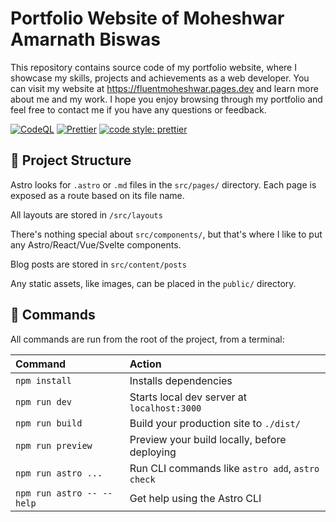 # Portfolio Website of Moheshwar Amarnath Biswas

This repository contains source code of my portfolio website, where I showcase my skills, projects and achievements as a web developer. You can visit my website at <https://fluentmoheshwar.pages.dev> and learn more about me and my work. I hope you enjoy browsing through my portfolio and feel free to contact me if you have any questions or feedback.

[![CodeQL](https://github.com/fluentmoheshwar/portfolio-website/actions/workflows/codeql.yml/badge.svg)](https://github.com/fluentmoheshwar/portfolio-website/actions/workflows/codeql.yml)
[![Prettier](https://github.com/fluentmoheshwar/portfolio-website/actions/workflows/prettier.yml/badge.svg)](https://github.com/fluentmoheshwar/portfolio-website/actions/workflows/prettier.yml)
[![code style: prettier](https://img.shields.io/badge/code_style-prettier-ff69b4.svg?style=flat-square)](https://github.com/prettier/prettier)

## 🚀 Project Structure

Astro looks for `.astro` or `.md` files in the `src/pages/` directory. Each page is exposed as a route based on its file name.

All layouts are stored in `/src/layouts`

There's nothing special about `src/components/`, but that's where I like to put any Astro/React/Vue/Svelte components.

Blog posts are stored in `src/content/posts`

Any static assets, like images, can be placed in the `public/` directory.

## 🧞 Commands

All commands are run from the root of the project, from a terminal:

| Command                   | Action                                           |
| :------------------------ | :----------------------------------------------- |
| `npm install`             | Installs dependencies                            |
| `npm run dev`             | Starts local dev server at `localhost:3000`      |
| `npm run build`           | Build your production site to `./dist/`          |
| `npm run preview`         | Preview your build locally, before deploying     |
| `npm run astro ...`       | Run CLI commands like `astro add`, `astro check` |
| `npm run astro -- --help` | Get help using the Astro CLI                     |
